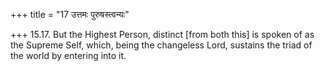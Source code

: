 +++
title = "17 उत्तमः पुरुषस्त्वन्यः"

+++
15.17. But the Highest Person, distinct \[from both this\] is spoken of
as the Supreme Self, which, being the changeless Lord, sustains the
triad of the world by entering into it.
